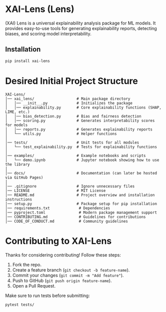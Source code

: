 # XAI-Lens (Lens)

(XAI) Lens is a universal explainability analysis package for ML models. It provides easy-to-use tools for generating explainability reports, detecting biases, and scoring model interpretability.

## Installation
```bash
pip install xai-lens
```
# Desired Initial Project Structure
```
XAI-Lens/
│── xai_lens/                   # Main package directory
│   │── __init__.py             # Initializes the package
│   │── explainability.py       # Core explainability functions (SHAP, LIME, etc.)
│   │── bias_detection.py       # Bias and fairness detection
│   │── scoring.py              # Generates interpretability scores for models
│   │── reports.py              # Generates explainability reports
│   └── utils.py                # Helper functions
│
│── tests/                      # Unit tests for all modules
│   └── test_explainability.py  # Tests for explainability functions
│
│── examples/                   # Example notebooks and scripts
│   └── demo.ipynb              # Jupyter notebook showing how to use the library
│
│── docs/                       # Documentation (can later be hosted via GitHub Pages)
│
│── .gitignore                  # Ignore unnecessary files
│── LICENSE                     # MIT License
│── README.md                   # Project overview and installation instructions
│── setup.py                    # Package setup for pip installation
│── requirements.txt             # Dependencies
│── pyproject.toml               # Modern package management support
│── CONTRIBUTING.md              # Guidelines for contributions
│── CODE_OF_CONDUCT.md           # Community guidelines

```

# Contributing to XAI-Lens

Thanks for considering contributing! Follow these steps:

1. Fork the repo.
2. Create a feature branch (`git checkout -b feature-name`).
3. Commit your changes (`git commit -m "Add feature"`).
4. Push to GitHub (`git push origin feature-name`).
5. Open a Pull Request.

Make sure to run tests before submitting:
```bash
pytest tests/
```
